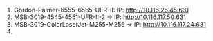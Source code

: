1. Gordon-Palmer-6555-6565-UFR-II: IP: http://10.116.26.45:631
2. MSB-3019-4545-4551-UFR-II-2 -> IP: http://10.116.117.50:631
3. MSB-3019-ColorLaserJet-M255-M256 -> IP: http://10.116.117.24:631
4. 


